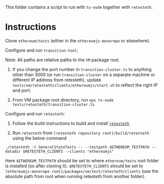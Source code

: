 This folder contains a script to run with `ts-node` together with `retesteth`.

# Instructions

Clone `ethereum/tests` (either in the `ethereumjs-monorepo` or elsewhere).

Configure and run `transition-tool`:

Note: All paths are relative paths to the `VM` package root.

1. If you change the port number in `transition-cluster.ts` to anything other than 3000 (or run `transition-cluster` on a separate machine or different IP address from retesteth), update `tests/vm/retesteth/clients/ethereumjs/start.sh` to reflect the right IP and port.

2. From VM package root directory, run `npx ts-node tests/retesteth/transition-cluster.ts`

Configure and run `retesteth`:

1. Follow the build instructions to build and install [`retesteth`](https://github.com/ethereum/retesteth)

2. Run `retesteth` from `[retesteth repository root]/build/retesteth` using the below command

`./retesteth -t GeneralStateTests -- --testpath $ETHEREUM_TESTPATH --datadir $RETESTETH_CLIENTS --clients "ethereumjs"`

Here `$ETHEREUM_TESTPATH` should be set to where `ethereum/tests` root folder is installed (so after cloning it). `$RETESTETH_CLIENTS` should be set to `[ethereumjs-monorepo root]/packages/vm/test/retesteth/clients` (use the absolute path from root when running retesteth from another folder).
